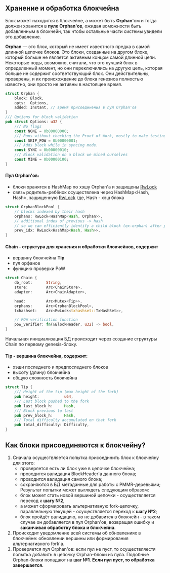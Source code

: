 ## Хранение и обработка блокчейна

Блок может находится в блокчейне, а может быть **Orphan**'ом и тогда должен хранится в **пуле Orphan'ов**, ожидая воможности быть добавленным в блокчейн, так чтобы остальные части системы увидели это добавление.

**Orphan** — это блок, который не имеет известного предка в самой длинной цепочке блоков. Это блоки, созданные на другом блоке, который больше не является активным концом самой длинной цепи. Некоторые ноды, возможно, считали, что это лучший блок в определенный момент, но они переключились на другую цепь, которая больше не содержит соответствующий блок. Они действительны, проверены, и их происхождение до блока генезиса полностью известно, они просто не активны в настоящее время. 

```rust
struct Orphan {
	block: Block,
	opts:  Options, 
	added: Instant, // время присоединения в пул Orphan'ов
}
/// Options for block validation
pub struct Options: u32 {
	/// No flags
	const NONE = 0b00000000;
	/// Runs without checking the Proof of Work, mostly to make testing easier.
	const SKIP_POW = 0b00000001;
	/// Adds block while in syncing mode.
	const SYNC = 0b00000010;
	/// Block validation on a block we mined ourselves
	const MINE = 0b00000100;
}
```

#### Пул Orphan'ов:
- блоки хранятся в HashMap по хэшу Orphan'a и защищены [RwLock](https://doc.rust-lang.org/std/sync/struct.RwLock.html)
- связь родитель-ребёнок осуществлена через HashMap<Hash, Hash>, защищенную [RwLock](https://doc.rust-lang.org/std/sync/struct.RwLock.html) где, Hash - хэш блока
```rust
struct OrphanBlockPool {
	// blocks indexed by their hash
	orphans: RwLock<HashMap<Hash, Orphan>>,
	// additional index of previous -> hash
	// so we can efficiently identify a child block (ex-orphan) after processing a block
	prev_idx: RwLock<HashMap<Hash, Hash>>,
}
```

#### Chain - cтруктура для хранения и обработки блокчейнов, содержит
- вершину блокчейна **Tip** 
- пул орфанов
- функцию проверки PoW
```rust
struct Chain {
	db_root:      String,
	store:        Arc<ChainStore>,
	adapter:      Arc<ChainAdapter>,

	head:         Arc<Mutex<Tip>>,
	orphans:      Arc<OrphanBlockPool>,
	txhashset:    Arc<RwLock<txhashset::TxHashSet>>,

	// POW verification function
	pow_verifier: fn(&BlockHeader, u32) -> bool,
}
```
Начальная инициализация БД происходит через создание структуры Chain по первому genesis-блоку.

#### Tip - вершина блокчейна, содержит:
- хэши последнего и предпоследнего блоков
- высоту (длину) блокчейна
- общую сложность блокчейна
```rust
struct Tip {
	/// Height of the tip (max height of the fork)
	pub height:           u64,
	/// Last block pushed to the fork
	pub last_block_h:     Hash,
	/// Block previous to last
	pub prev_block_h:     Hash,
	/// Total difficulty accumulated on that fork
	pub total_difficulty: Difficulty,
}
```	

## Как блоки присоединяются к блокчейну?
1. Сначала осуществляется попытка присоединить блок к блокчейну для этого:
	- проверяется есть ли блок уже в цепочке блокчейна;
	- проводится валидация BlockHeader'а данного блока;
	- проводится валидация самого блока;
	- сохраняются в БД метаданные для работы с PMMR-деревьями;
Результат попытки может выглядеть следующим образом:
	- блок может стать новой вершиной цепочки - осуществляется переход к **шагу №2**,
	- а может сформировать альтернативную fork-цепочку, параллельную текущей - осуществляется переход к **шагу №2**;
	- блок пройдёт валидацию, но не добавится в блокчейн - в таком случае он добавляется в пул Orphan'ов, возвращая ошибку и **заканчивая обработку блока и блокчейна**.
2. Происходит уведомление всей системы об обновлениях в блокчейне: обновлении вершины или формирования альтернативного fork'a.
3. Проверяется пул  Orphan'ов: если пул не пуст, то осуществляестя попытка добавить в цепочку Orphan-блоки из пула. Подобные Orphan-блоки попадают на **шаг №1**. **Если пул пуст, то обработка завершается.**

